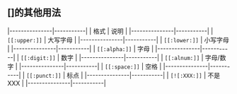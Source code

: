 ##  []的其他用法
|---------------|-----------|
| 格式          | 说明      |
|---------------|-----------|
| `[[:upper:]]` | 大写字母  |
|---------------|-----------|
| `[[:lower:]]` | 小写字母  |
|---------------|-----------|
| `[[:alpha:]]` | 字母      |
|---------------|-----------|
| `[[:digit:]]` | 数字      |
|---------------|-----------|
| `[[:alnum:]]` | 字母/数字 |
|---------------|-----------|
| `[[:space:]]` | 空格      |
|---------------|-----------|
| `[[:punct:]]` | 标点      |
|---------------|-----------|
| `[![:XXX:]]`  | 不是XXX   |
|---------------|-----------|

